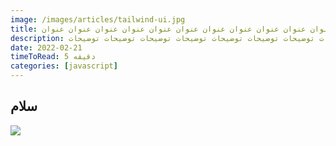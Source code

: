 ```yaml
---
image: /images/articles/tailwind-ui.jpg
title: عنوان عنوان عنوان عنوان عنوان عنوان عنوان عنوان عنوان عنوان عنوان عنوان عنوان عنوان عنوان عنوان عنوان عنوان
description: توضیحات توضیحات توضیحات توضیحات توضیحات توضیحات توضیحات توضیحات توضیحات توضیحات توضیحات توضیحات
date: 2022-02-21
timeToRead: 5 دقیقه
categories: [javascript]
---
```


## سلام

![](/images/articles/tailwind-ui.jpg)
